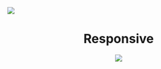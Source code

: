 ![](wildbeast.gif)

# <center>Responsive</center>

<center><img src="wildbeast-responsive1.gif"></img></center>
